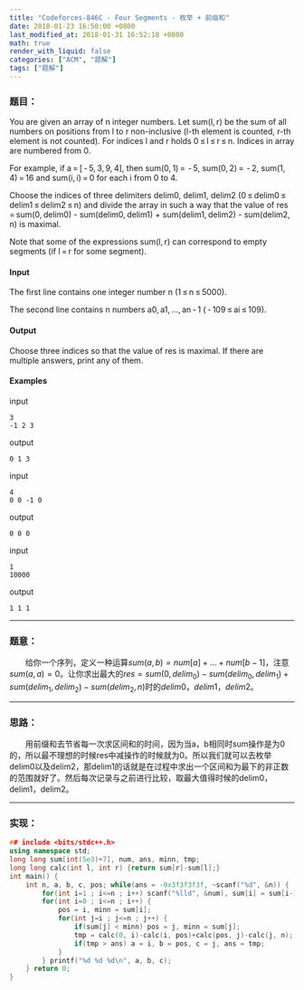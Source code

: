 ```yaml
---
title: "Codeforces-846C - Four Segments - 枚举 + 前缀和"
date: 2018-01-23 16:50:00 +0800
last_modified_at: 2018-01-31 16:52:18 +0800
math: true
render_with_liquid: false
categories: ["ACM", "题解"]
tags: ["题解"]
---
```


### 题目：
You are given an array of n integer numbers. Let sum(l, r) be the sum of all numbers on positions from l to r non-inclusive (l-th element is counted, r-th element is not counted). For indices l and r holds 0 ≤ l ≤ r ≤ n. Indices in array are numbered from 0.

For example, if a = [ - 5, 3, 9, 4], then sum(0, 1) =  - 5, sum(0, 2) =  - 2, sum(1, 4) = 16 and sum(i, i) = 0 for each i from 0 to 4.

Choose the indices of three delimiters delim0, delim1, delim2 (0 ≤ delim0 ≤ delim1 ≤ delim2 ≤ n) and divide the array in such a way that the value of res = sum(0, delim0) - sum(delim0, delim1) + sum(delim1, delim2) - sum(delim2, n) is maximal.

Note that some of the expressions sum(l, r) can correspond to empty segments (if l = r for some segment).

#### Input
The first line contains one integer number n (1 ≤ n ≤ 5000).

The second line contains n numbers a0, a1, ..., an - 1 ( - 109 ≤ ai ≤ 109).

#### Output
Choose three indices so that the value of res is maximal. If there are multiple answers, print any of them.

#### Examples
input
```
3
-1 2 3
```
output
```
0 1 3
```
input
```
4
0 0 -1 0
```
output
```
0 0 0
```
input
```
1
10000
```
output
```
1 1 1
```

---
### 题意：

&emsp;&emsp;给你一个序列，定义一种运算$sum(a,b)=num[a]+…+num[b-1]$，注意$sum(a,a)=0$。让你求出最大的$res=sum(0, delim_0) - sum(delim_0, delim_1) + sum(delim_1, delim_2) - sum(delim_2, n)$时的$delim0，delim1，delim2$。

---
### 思路：

&emsp;&emsp;用前缀和去节省每一次求区间和的时间，因为当a，b相同时sum操作是为0的，所以最不理想的时候res中减操作的时候就为0。所以我们就可以去枚举delim0以及delim2，那delim1的话就是在过程中求出一个区间和为最下的非正数的范围就好了。然后每次记录与之前进行比较，取最大值得时候的delim0，delim1，delim2。

---
### 实现：

```cpp
## include <bits/stdc++.h>
using namespace std;
long long sum[int(5e3)+7], num, ans, minn, tmp;
long long calc(int l, int r) {return sum[r]-sum[l];}
int main() {
	int n, a, b, c, pos; while(ans = -0x3f3f3f3f, ~scanf("%d", &n)) {
		for(int i=1 ; i<=n ; i++) scanf("%lld", &num), sum[i] = sum[i-1] + num;
		for(int i=0 ; i<=n ; i++) {
			pos = i, minn = sum[i];
			for(int j=i ; j<=n ; j++) {
				if(sum[j] < minn) pos = j, minn = sum[j];
				tmp = calc(0, i)-calc(i, pos)+calc(pos, j)-calc(j, n);
				if(tmp > ans) a = i, b = pos, c = j, ans = tmp;
			}
		} printf("%d %d %d\n", a, b, c);
	} return 0;
}
```